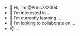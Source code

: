 - 👋 Hi, I’m @Princ732004
- 👀 I’m interested in ...
- 🌱 I’m currently learning ...
- 💞️ I’m looking to collaborate on ...
- 📫  ...

<!---
Princ732004/Princ732004 is a ✨ special ✨ repository because its `README.md` (this file) appears on your GitHub profile.
You can click the Preview link to take a look at your changes.
--->
